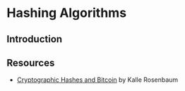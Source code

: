 # Hashing Algorithms
## Introduction

## Resources
- [Cryptographic Hashes and Bitcoin](http://freecontent.manning.com/cryptographic-hashes-and-bitcoin/) by Kalle Rosenbaum
